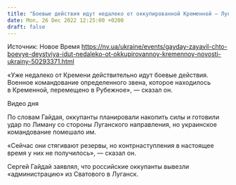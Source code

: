 ```yaml
---
title: "Боевые действия идут недалеко от оккупированной Кременной — Луганская ОВА"
date: Mon, 26 Dec 2022 12:25:00 +0200
draft: false
---
```

Источник: Новое Время https://nv.ua/ukraine/events/gayday-zayavil-chto-boevye-deystviya-idut-nedaleko-ot-okkupirovannoy-kremennoy-novosti-ukrainy-50293371.html


«Уже недалеко от Кремени действительно идут боевые действия. Военное командование определенного звена, которое находилось в Кременной, перемещено в Рубежное», — сказал он.

 Видео дня   

По словам Гайдая, оккупанты планировали накопить силы и готовили удар по Лиману со стороны Луганского направления, но украинское командование помешало им.

«Сейчас они стягивают резервы, но контрнаступления в настоящее время у них не получилось», — сказал он.

Сергей Гайдай заявлял, что российские оккупанты вывезли «администрацию» из Сватового в Луганск.
